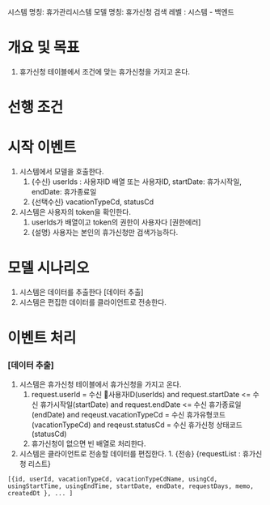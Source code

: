 시스템 명칭: 휴가관리시스템
모델 명칭: 휴가신청 검색
레벨 : 시스템 - 백엔드

# 개요 및 목표
1. 휴가신청 테이블에서 조건에 맞는 휴가신청을 가지고 온다.

# 선행 조건


# 시작 이벤트
1. 시스템에서 모델을 호출한다.
	1. {수신} userIds : 사용자ID 배열 또는 사용자ID, startDate: 휴가시작일, endDate:  휴가종료일
	2. {선택수신} vacationTypeCd, statusCd
2. 시스템은 사용자의 token을 확인한다.
	1. userIds가 배열이고 token의 권한이 사용자다 [권한에러]
	2. {설명} 사용자는 본인의 휴가신청만 검색가능하다.

# 모델 시나리오
1. 시스템은 데이터를 추출한다 [데이터 추출]
2. 시스템은 편집한 데이터를 클라이언트로 전송한다.

# 이벤트 처리
### [데이터 추출]
1. 시스템은 휴가신청 테이블에서 휴가신청을 가지고 온다.
	1. request.userId = 수신 사용자ID(userIds) and request.startDate <= 수신 휴가시작일(startDate) and request.endDate <= 수신 휴가종료일(endDate) and reqeust.vacationTypeCd = 수신 휴가유형코드(vacationTypeCd) and reqeust.statusCd = 수신 휴가신청 상태코드(statusCd)
	2. 휴가신청이 없으면 빈 배열로 처리한다.
2. 시스템은 클라이언트로 전송할 데이터를 편집한다.
		1. {전송} {requestList : 휴가신청 리스트}

```[{id, userId, vacationTypeCd, vacationTypeCdName, usingCd, usingStartTime, usingEndTime, startDate, endDate, requestDays, memo, createdDt }, ... ]```